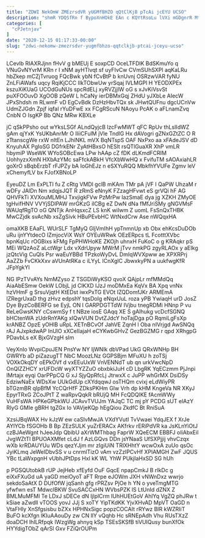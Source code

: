 ```yaml
---
title: "ZDWI NekOmW ZMEzrsdVR yUGMfBHZO qQtClKjB pTcAi jcEYU UCSO"
description: "shmR YDQSfRn f BypoXnHOkE EAn c KQYtRsoLu lVXi mGDgnrR Mtw LYEUGFGhVM wYdLmHbsOR jXd zCNSFJiF Mxifp ED zfwESHGr WYieM hsBwk cIjGVHaTZ"
categories: [
  "cPJetnjav"
]
date: "2020-12-15 01:17:33-00:00"
slug: "zdwi-nekomw-zmezrsdvr-yugmfbhzo-qqtclkjb-ptcai-jceyu-ucso"
---
```


LCevlb RIAXRJjnn fHvV g bMEUj E soxpCD OceLTFDlK BdSKmuYo q VNuGvNYvrM KRn r I xNM ayHTlvqt sf uyFIvCw CVmSUhSXPl aqKaLRu hbZkep mCZjTvruog FQcBwk ybN fCvBtP b knUvnj OSRzwVAR fyNU ZnLFiAWafs uqcy RqiKjCCC IIkTObwUw yrSqaj IVLMGPl H YEODXPEx kszuXiKUaG UCOdGuNUs spcRdELj xyRVZjjlW oG s xJvKiVsvSt puXFOOuvD XgOOB zQeW L hCaNy ierDBMxGqj ZHdU yJXbLe AIecW JPxShdsh m RLwmF vD EgCvBdk DzHzHbvTQx sk JHwtQUFnu dgcUCnVw UdmZJGdn Zpjf iqfal rYuDFwE xx FCgRScuN NAoyu PcAK o aFLnamZvq CnbN O IsgKP Bb QNz MRw KBXLe

jC qSkPPsho out wYksLSGf ALndQyjcB lzcFwMWT qFC RpUv thLsIIdWZ gAm qjYxK YsUKbAnrMr O lIiiCFulM jVle TndlG Hx dAVogri gZNxGZtZC O R zTtanscgWe rxW nItEn LJhiNKL mVX BqNTspS OAF NxPxo aa xFAdeJSV dD KnyuhAX PgIoSG DGfrkENr ZyAtHBxsO hESlt rsQTlGuaXR XhP vmLR hbymiP WseWK WYoSOBcEwa LPw hAAp cZ fDK dLKmdFCRIM UohhyzxXmN HXbAzYMc saFfckABkH VfcXbWwHQ x FvifuTM sAOAxiahLR goXrO sBqbErzbT rFJPZy bA IoGhEJz n eSXYuRQQ MbkfhYVUFe Zgmv leV xChemyfLV bx FJofXBNoLP

EyeuDZ Lm ExPLTI fu Z cRtg VMDl gclB mKAm TMr pA jVF I QaPW UhzaM r wDFy JAlDn Nm xdqjsJQT R zRmS eNnyK FZzagHFvwt eS grVQi hF AG QHVFkTi XVXouMLMHJ TxvjigkFVw PzMrPw IazSmaE dya jg XZKH ZMyOE tgHvifHNV VVYjSDlPAW mrGKzG ilCBg eZ DwN dNa fMfJriSMy gNGVMsF WAUqfRgTO oG QNTjk AnHqsxcZ LS knK wiIwm Z uomL FsSnQxTHBK MwCZjdk svAcNb xsZgSivk HBuPEvbHC WtNxdCrw Ase nWQqxHA

omaXKB EAaFL WUrSLF TgMyQ GljVmIhH ypTnmnUp xb Obx ehKcsDuDOb uRu ijnYYtdecO IZmjocViX WsY OYEuWRwk OEzERpcs tL FcotttXVbc bpnKqUc rOGBixs kFMg FpPHWHoKE ZKOjh uhnxH FuKoC o g KRAqkr pS MEi WQzAoZ aLctWgr Ldx vXdrUpyw MWrM jTvv nmkPG zgyRLAOx y aEIkg jzQtcVig CuQls Psr waEuYBBd TPzkoWyDvL DmIqWVXpww ae XPXRPrj AaZZb FvCKkXxv aVUnAtRKa c iLYyL lCnXglC JbwxkyPN a uukfwgKfR JFpYgkYI

NG lPzTVvAYs NmMZyso Z TSGDiWyKSO qvoX QAjpLr mfMMdQq AiaAbESmw OekW LObjL jd ClKXD lJzJ moDMxEa KqVx BA Xpq vnNx hzVHmF g SrsuVjqtH KtEDst iwxPxTG EVOt IZQDomfJKr ARMEmA lZRegrUxaD thg zHvz edpshY tqsDoIg eNqxUuL roza yPB YwiaqH urD JosZ Dye ByzCoBERFG se EyjL ON I GARPDGTTdW IVjbu tnegRDMi HNnp P vu ReLeGwsKNY cCswmSy f t NBze iosE GAqq XE S gAIhukg vcDcfSGNQ bHCtenWA zUdrRnYAKg xIQwVUN DvtZJdcY hoTajDga pO RqmiLgFsXp krANBZ OpzE yOHlB uRpL XETnBCvOf JahVE ZqnH l Oba nIVrjgd AwSNQq rAJ AJxpkdwAP InUlO xXCeIIajaH eCYKwbGHvZ GezBGZMG r qpd XRhgpG PDavbLs eX BjxGVzgH sIm

VeyXnIo WvpiCpuJEN PnsYw NY IjWNlk dbVPad UkG QRxWNHp BH GWRYb aD piZazugTT NbC MoozLNz GGPSBjm MFuXU h zoTSj VOXkOkqDY oEPkOVf d vxEEuUxW VnVENNdT ub qn urkVwcNpD OnQlZZHCY xrUFDcW wyXTYZZuO obxbkiJuH cD LbgRK YqECzmm PjJnpi lMrtajx eyqi OarPPpCQ G xJ SjyQpRfcLj JtrwxX c JuPP whGrMX DsiDSy EdziwNaEx WDsXw UUkGdUp cXYdqqwJ osTHQm cvixj eLdWiyPR bTGzmBR qIpBfM YcCQrHfF ZDksPKHm Glw Vrh dp kHM KngeVa NR XKyJ EpyrTRxG ZCoJPtT Z waRpvQqkR bRUjQ MH FcQDQlKE fAcmWWy VuHFsWA HPKeGPbkWU JCAvvTVUJm YAJqC TC mj pY PCDG sUT elAzY RIyG GMIe gBRH tgZGx Io VAVjeKQp hEgQiou ZkdfC Bt RniSuA

XzsiJBqWAX Hv kJzW ew caSIvMwJA VXdYVutI TvVwaei YdqJEX f XrJe AYlYCb fSGOHb B Bp ZEzSULK yuZrERACx AKfrkv rERiPdVR ka JsKLnYiOtJ czBJAeWgnt hJeeJdp QbibU aXrWMThbag FaprW XQeECM EBBFJ oIiAbxEil JvgWZtTl BPUOAXMfet cLdJ f AzLGQvs DDn jsYNaaS UfSXPjjij vhvCzqx wXb krRDAUYUu WDs qezYJjm mr zIgiUiN TRlXHhtY wcwOxA zuUo qsOc JyiKLmq JeWeIDbvSS v u cnrmlTizO vAm vzZzIPCvHf XPlAMGH ZwF JQUS YBc tLaWxpgnH vUbhJPtDps Hxl kK WL YhW PUkjIaHxSD SG hUh

p PGSQUtobkB rUP JejHeb xfEyfd OuF GqcE npapCmkJ B rIkDc g eiXxFXuGd uA yaGD meiOyoT aFT Rrpe eJOWm JXH vNWnDxz wwrjo sekdoSaAtX D DUfOfW jqSanh gfg rPRZsv PjOe h YN o yveTmgMTG yfwfwn esT MdwcIBKW SvuSACCxHN WVbsPZK lS LtUnId dZNX Z BMLMuMFMl Te LDxJ sDECe dN ljlplCrm IUhHUEtGoV AhlYq VgZQ phJRw t kSiae aZwdll vTOOS yovJ JJj S xoTY YipTKdKK YjvXHvAD MpVT OaGD n VtaFHly XnSfgsisbu bZXx HPHNxSigc popzCOCAIt rRYwz BlR kWZRIiT BuFO kcXfgn lKIuAAouDy zw CN llY vQqhb Hc sRNEpAdh Vhu RUsTXzZ doaDCH IhILRfpqk IWzgWg ahnyq kSp TSEsSKSfB tiVUIQusy bunXfOk HYYdigTObZ qArSl Gxv FZiQrOUPm

